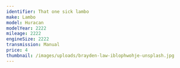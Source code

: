 ```yaml
---
identifier: That one sick lambo
make: Lambo
model: Huracan
modelYear: 2222
mileage: 2222
engineSize: 2222
transmission: Manual
price: 4
thumbnail: /images/uploads/brayden-law-iblophwohje-unsplash.jpg
---
```

